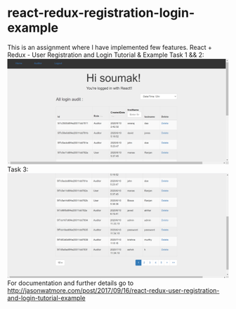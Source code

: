 # react-redux-registration-login-example
This is an assignment where I have implemented few features.
React + Redux - User Registration and Login Tutorial & Example
Task 1 && 2:
<img src="img/pic.PNG"/>
Task 3:
<img src="img/pic2.PNG"/>
For documentation and further details go to http://jasonwatmore.com/post/2017/09/16/react-redux-user-registration-and-login-tutorial-example